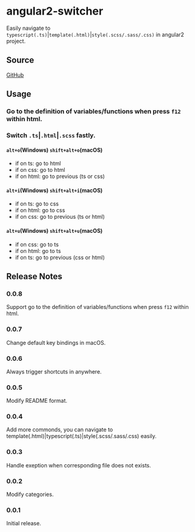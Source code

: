 # angular2-switcher
Easily navigate to `typescript(.ts)`|`template(.html)`|`style(.scss/.sass/.css)` in angular2 project.

## Source
[GitHub](https://github.com/infinity1207/angular2-switcher)

## Usage
### Go to the definition of variables/functions when press `f12` within html.

### Switch `.ts`|`.html`|`.scss` fastly. 
#### `alt+o`(Windows) `shift+alt+o`(macOS)
* if on ts: go to html
* if on css: go to html
* if on html: go to previous (ts or css)

#### `alt+i`(Windows) `shift+alt+i`(macOS)
* if on ts: go to css
* if on html: go to css
* if on css: go to previous (ts or html)

#### `alt+u`(Windows) `shift+alt+u`(macOS)
* if on css: go to ts
* if on html: go to ts
* if on ts: go to previous (css or html)

## Release Notes
### 0.0.8
Support go to the definition of variables/functions when press `f12` within html.

### 0.0.7
Change default key bindings in macOS.

### 0.0.6
Always trigger shortcuts in anywhere.

### 0.0.5
Modify README format.

### 0.0.4
Add more commonds, you can navigate to template(.html)|typescript(.ts)|style(.scss/.sass/.css) easily.

### 0.0.3
Handle exeption when corresponding file does not exists.

### 0.0.2
Modify categories.

### 0.0.1
Initial release.